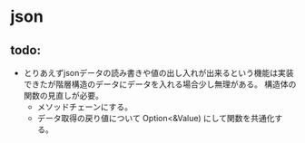 # json

## todo:
- とりあえずjsonデータの読み書きや値の出し入れが出来るという機能は実装できたが階層構造のデータにデータを入れる場合少し無理がある。
  構造体の関数の見直しが必要。
  - メソッドチェーンにする。
  - データ取得の戻り値について Option<&Value) にして関数を共通化する。
